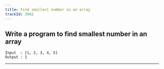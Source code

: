 ```yaml
---
title: Find smallest number in an array
trackId: 3942
---
```


## Write a program to find smallest number in an array

```
Input  : [1, 2, 3, 4, 5]
Output : 1
```

---

